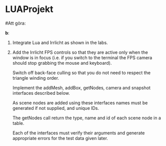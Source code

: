# LUAProjekt


#Att göra:

**b**:
1. Integrate Lua and Irrlicht as shown in the labs.

2. Add the Irrlicht FPS controls so that they are active only when the window is in focus (i.e. if you switch to the terminal the FPS camera should stop grabbing the mouse and keyboard).
    
    Switch off back-face culling so that you do not need to respect the triangle winding order.
    
    Implement the addMesh, addBox, getNodes, camera and snapshot interfaces described below.
    
    As scene nodes are added using these interfaces names must be generated if not supplied, and unique IDs.
    
    The getNodes call return the type, name and id of each scene node in a table.
    
    Each of the interfaces must verify their arguments and generate appropriate errors for the test data given later. 
